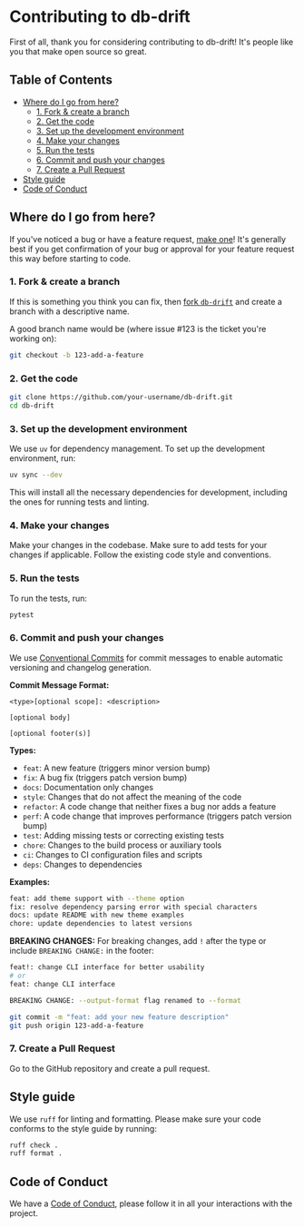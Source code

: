 <!-- omit in toc -->
# Contributing to db-drift

First of all, thank you for considering contributing to db-drift! It's people like you that make open source so great.

<!-- omit in toc -->
## Table of Contents
- [Where do I go from here?](#where-do-i-go-from-here)
  - [1. Fork \& create a branch](#1-fork--create-a-branch)
  - [2. Get the code](#2-get-the-code)
  - [3. Set up the development environment](#3-set-up-the-development-environment)
  - [4. Make your changes](#4-make-your-changes)
  - [5. Run the tests](#5-run-the-tests)
  - [6. Commit and push your changes](#6-commit-and-push-your-changes)
  - [7. Create a Pull Request](#7-create-a-pull-request)
- [Style guide](#style-guide)
- [Code of Conduct](#code-of-conduct)


## Where do I go from here?

If you've noticed a bug or have a feature request, [make one](https://github.com/dyka3773/db-drift/issues/new)! It's generally best if you get confirmation of your bug or approval for your feature request this way before starting to code.

### 1. Fork & create a branch

If this is something you think you can fix, then [fork `db-drift`](https://github.com/dyka3773/db-drift/fork) and create a branch with a descriptive name.

A good branch name would be (where issue #123 is the ticket you're working on):

```bash
git checkout -b 123-add-a-feature
```

### 2. Get the code

```bash
git clone https://github.com/your-username/db-drift.git
cd db-drift
```

### 3. Set up the development environment

We use `uv` for dependency management. To set up the development environment, run:

```bash
uv sync --dev
```

This will install all the necessary dependencies for development, including the ones for running tests and linting.

### 4. Make your changes

Make your changes in the codebase. Make sure to add tests for your changes if applicable. Follow the existing code style and conventions.

### 5. Run the tests

To run the tests, run:

```bash
pytest
```

### 6. Commit and push your changes

We use [Conventional Commits](https://www.conventionalcommits.org/) for commit messages to enable automatic versioning and changelog generation.

**Commit Message Format:**
```
<type>[optional scope]: <description>

[optional body]

[optional footer(s)]
```

**Types:**
- `feat`: A new feature (triggers minor version bump)
- `fix`: A bug fix (triggers patch version bump)
- `docs`: Documentation only changes
- `style`: Changes that do not affect the meaning of the code
- `refactor`: A code change that neither fixes a bug nor adds a feature
- `perf`: A code change that improves performance (triggers patch version bump)
- `test`: Adding missing tests or correcting existing tests
- `chore`: Changes to the build process or auxiliary tools
- `ci`: Changes to CI configuration files and scripts
- `deps`: Changes to dependencies

**Examples:**
```bash
feat: add theme support with --theme option
fix: resolve dependency parsing error with special characters
docs: update README with new theme examples
chore: update dependencies to latest versions
```

**BREAKING CHANGES:**
For breaking changes, add `!` after the type or include `BREAKING CHANGE:` in the footer:
```bash
feat!: change CLI interface for better usability
# or
feat: change CLI interface

BREAKING CHANGE: --output-format flag renamed to --format
```

```bash
git commit -m "feat: add your new feature description"
git push origin 123-add-a-feature
```

### 7. Create a Pull Request

Go to the GitHub repository and create a pull request.

## Style guide

We use `ruff` for linting and formatting. Please make sure your code conforms to the style guide by running:

```bash
ruff check .
ruff format .
```

## Code of Conduct

We have a [Code of Conduct](CODE_OF_CONDUCT.md), please follow it in all your interactions with the project.